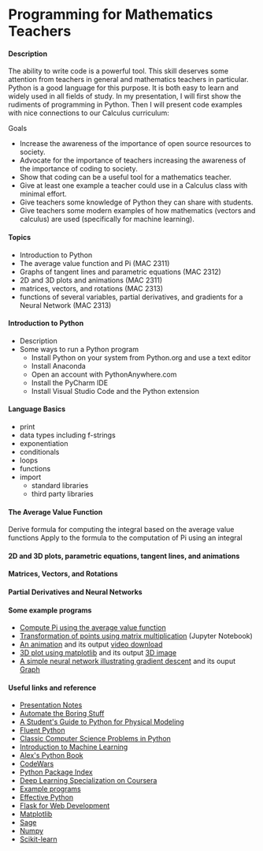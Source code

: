 # Programming for Mathematics Teachers

#### Description
The ability to write code is a powerful tool.   This skill deserves some attention from teachers in general and mathematics teachers in particular.   Python is a good language for this purpose.   It is both easy to learn and widely used in all fields of study.  In my presentation, I will first show the rudiments of programming in Python.   Then I will present code examples with nice connections to our Calculus curriculum:  

Goals
*  Increase the awareness of the importance of open source resources to society.
*  Advocate for the importance of teachers increasing the awareness of the importance of coding to society.
*  Show that coding can be a useful tool for a mathematics teacher.
*  Give at least one example a teacher could use in a Calculus class with minimal effort.
*  Give teachers some knowledge of Python they can share with students.
*  Give teachers some modern examples of how mathematics (vectors and calculus) are used (specifically for machine learning).

#### Topics
* Introduction to Python
* The average value function and Pi (MAC 2311)
* Graphs of tangent lines and parametric equations (MAC 2312) 
* 2D and 3D plots and animations (MAC 2311)   
* matrices, vectors, and rotations (MAC 2313) 
* functions of several variables, partial derivatives, and gradients for a Neural Network (MAC 2313)


#### Introduction to Python
* Description
* Some ways to run a Python program
    * Install Python on your system from Python.org and use a text editor
    * Install Anaconda
    * Open an account with PythonAnywhere.com
    * Install the PyCharm IDE
    * Install Visual Studio Code and the Python extension

#### Language Basics
* print
* data types including f-strings
* exponentiation
* conditionals
* loops
* functions
* import
    * standard libraries
    * third party libraries

#### The Average Value Function
Derive formula for computing the integral based on the average value functions
Apply to the formula to the computation of Pi using an integral

#### 2D and 3D plots, parametric equations, tangent lines, and animations

#### Matrices, Vectors, and Rotations

#### Partial Derivatives and Neural Networks

#### Some example programs
* [Compute Pi using the average value function](https://github.com/aambrioso1/HCC-Programming-Project/blob/master/pi_and_average_value_function.py)
* [Transformation of points using matrix multiplication](https://github.com/aambrioso1/HCC-Programming-Project/blob/master/Matrix%20Transformations.ipynb) (Jupyter Notebook)
* [An animation](https://github.com/aambrioso1/HCC-Programming-Project/blob/master/rotating_line_segments.py) and its output [video download](https://github.com/aambrioso1/HCC-Programming-Project/blob/master/rotating_line.mp4)
* [3D plot using matplotlib](https://github.com/aambrioso1/HCC-Programming-Project/blob/master/3D.py) and its output [3D image](https://github.com/aambrioso1/HCC-Programming-Project/blob/master/3_D%20Plot.png)
* [A simple neural network illustrating gradient descent](https://github.com/aambrioso1/presentations/blob/master/programming_hcc_2022/simple_nn.py) and its ouput [Graph](https://github.com/aambrioso1/HCC-Programming-Project/blob/master/nn_output.png)

#### Useful links and reference

* [Presentation Notes](https://github.com/aambrioso1/presentations/tree/master/programming_hcc_2022)
* [Automate the Boring Stuff](https://automatetheboringstuff.com/)
* [A Student's Guide to Python for Physical Modeling](https://www.amazon.com/Students-Guide-Python-Physical-Modeling-dp-0691223653/dp/0691223653/)
* [Fluent Python](https://www.oreilly.com/library/view/fluent-python/9781491946237/)
* [Classic Computer Science Problems in Python](https://www.amazon.com/Classic-Computer-Science-Problems-Python/dp/B07WC5185D)
* [Introduction to Machine Learning](https://www.oreilly.com/library/view/introduction-to-machine/9781449369880/)
* [Alex's Python Book](https://www.alexambrioso.com/index)
* [CodeWars](https://www.codewars.com/)
* [Python Package Index](https://pypi.org/)
* [Deep Learning Specialization on Coursera](https://www.coursera.org/specializations/deep-learning)
* [Example programs](https://github.com/aambrioso1/HCC-Programming-Project)
* [Effective Python](https://effectivepython.com/)
* [Flask for Web Development](https://www.oreilly.com/library/view/flask-web-development/9781491991725/)
* [Matplotlib](https://matplotlib.org/stable/gallery/index)
* [Sage](https://www.sagemath.org/index.html)
* [Numpy](https://numpy.org/)
* [Scikit-learn](https://scikit-learn.org/stable/)







